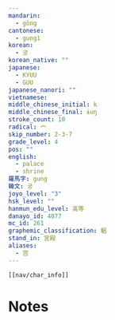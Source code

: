 ```yaml
---
mandarin:
  - gōng
cantonese:
  - gung1
korean:
  - 궁
korean_native: ""
japanese:
  - KYUU
  - GUU
japanese_nanori: ""
vietnamese:
middle_chinese_initial: k
middle_chinese_final: ɨuŋ
stroke_count: 10
radical: 宀
skip_number: 2-3-7
grade_level: 4
pos: ""
english:
  - palace
  - shrine
羅馬字: gung
韓文: 궁
joyo_level: "3"
hsk_level: ""
hanmun_edu_level: 高等
danayo_id: 4077
mc_id: 261
graphemic_classification: 躳
stand_in: 宮殿
aliases:
  - 宫
---
```

```meta-bind-embed
[[nav/char_info]]
```

# Notes
